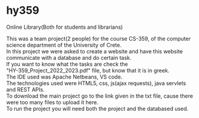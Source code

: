 # hy359
Online Library(Both for students and librarians)

This was a team project(2 people) for the course CS-359, of the computer science department of the University of Crete.<br>
In this project we were asked to create a website and have this website communicate with a database and do certain task.<br>
If you want to know what the tasks are check the "ΗΥ-359_Project_2022_2023.pdf" file, but know that it is in greek.<br>
The IDE used was Apache Netbeans, VS code.<br>
The technologies used were HTML5, css, js(ajax requests), java servlets and REST APIs.<br>
To download the main project go to the link given in the txt file, cause there were too many files to upload it here.<br>
To run the project you will need both the project and the databased used.<br> 
